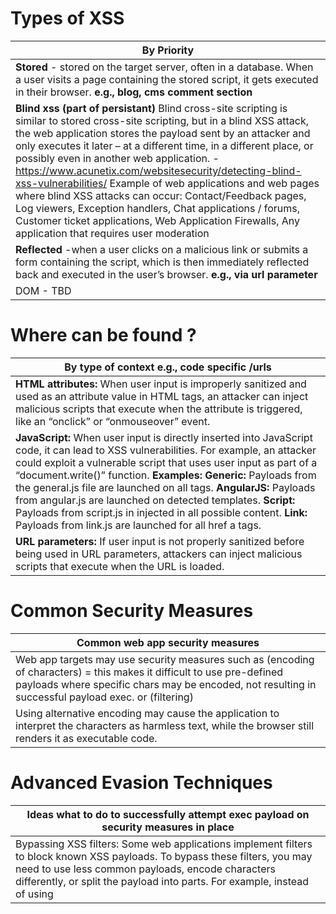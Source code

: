 # Types of XSS 

| By Priority| 
| ------------- |
| **Stored** - stored on the target server, often in a database. When a user visits a page containing the stored script, it gets executed in their browser. **e.g., blog, cms comment section** | 
| **Blind xss (part of persistant)** Blind cross-site scripting is similar to stored cross-site scripting, but in a blind XSS attack, the web application stores the payload sent by an attacker and only executes it later – at a different time, in a different place, or possibly even in another web application.  - https://www.acunetix.com/websitesecurity/detecting-blind-xss-vulnerabilities/ Example of web applications and web pages where blind XSS attacks can occur: Contact/Feedback pages, Log viewers, Exception handlers, Chat applications / forums, Customer ticket applications, Web Application Firewalls, Any application that requires user moderation  | 
| **Reflected** -when a user clicks on a malicious link or submits a form containing the script, which is then immediately reflected back and executed in the user’s browser. **e.g., via url parameter** | 
| DOM - TBD | 

# Where can be found ? 

| By type of context e.g., code specific /urls| 
| ------------- |
| **HTML attributes:** When user input is improperly sanitized and used as an attribute value in HTML tags, an attacker can inject malicious scripts that execute when the attribute is triggered, like an “onclick” or “onmouseover” event.| 
| **JavaScript:** When user input is directly inserted into JavaScript code, it can lead to XSS vulnerabilities. For example, an attacker could exploit a vulnerable script that uses user input as part of a “document.write()” function.  **Examples:** **Generic:** Payloads from the general.js file are launched on all tags. **AngularJS:** Payloads from angular.js are launched on detected templates. **Script:** Payloads from script.js in injected in all possible content. **Link:** Payloads from link.js are launched for all href a tags.| 
| **URL parameters:** If user input is not properly sanitized before being used in URL parameters, attackers can inject malicious scripts that execute when the URL is loaded. | 

# Common Security Measures

| Common web app security measures | 
| ------------- |
| Web app targets may use security measures such as (encoding of characters) = this makes it difficult to use pre-defined payloads where specific chars may be encoded, not resulting in successful payload exec. or (filtering) | 
| Using alternative encoding may cause the application to interpret the characters as harmless text, while the browser still renders it as executable code.| 

# Advanced Evasion Techniques

| Ideas what to do to successfully attempt exec payload on security measures in place | 
| ------------- |
| Bypassing XSS filters: Some web applications implement filters to block known XSS payloads. To bypass these filters, you may need to use less common payloads, encode characters differently, or split the payload into parts. For example, instead of using <script>, you can try <scr<script>ipt>. | 
| Bypass encodings: Some applications may filter or encode characters like <, >, and “. Experiment with different encodings (e.g., &#60; for <) or alternative characters (e.g., using backticks instead of quotes) to bypass these filters.| 


# Where to test for xss? - Any user input area

| Examples| 
| ------------- |
| comment sections(blogs, cms comment area)| 
| search bars | 
| input (registration, subscription, etc) forms| 
| parameteres in the urls where you have x="value" test on value| 


# Payloads / Cheat Sheets 

| Examples| 
| ------------- |
| https://portswigger.net/web-security/cross-site-scripting/cheat-sheet| 

# Identify indexable user input areas via Google Dorks

| Examples query for site:*.domain.com| 
| ------------- |
| "leave a comment" -sign in or with sign in| 
| "search" OR "find" -www| 


# Identify indexable user input areas via scripts / automation

| Examples of tools for automatic assessment of xss| 
| ------------- |
| XSS RADAR https://github.com/bugbountyforum/XSS-Radar - limited to no urls, doesnt work well | 


# XSS specific to software / CVE

| Software known to allow xss | 
| ------------- |
| TBD| 

# Escalate XSS further to:

| Other attacks e.g.,| 
| ------------- |
|RCE https://www.bugcrowd.com/blog/the-ultimate-guide-to-finding-and-escalating-xss-bugs/  | 
| STEAL SESSION TOKENS| 
| BYPASS SOP (SAME ORIGIN POLICY)| 
| OPEN REDIRECT| 





